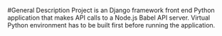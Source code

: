 #General Description
Project is an Django framework front end Python application that makes API calls to a Node.js Babel API server. Virtual Python environment has to be built first before running the application.
